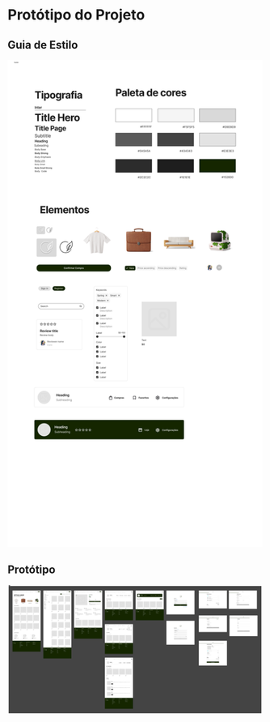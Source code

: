 # Protótipo do Projeto
## Guia de Estilo
![](./assets/img//Guide.png)

## Protótipo
![](./assets/img/Prototype.png)